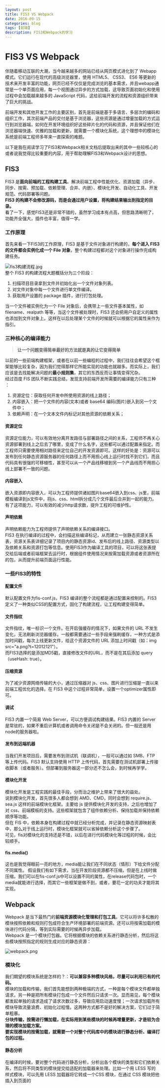 ```yaml
---
layout: post
title: FIS3 VS Webpack 
date: 2016-09-15
categories: blog
tags: [前端]
description: FIS3和Webpack的学习
---
```


# FIS3 VS Webpack   

伴随着移动互联的大潮，当今越来越多的网站已经从网页模式进化到了 Webapp 模式。它们运行在现代的高级浏览器里，使用 HTML5、 CSS3、 ES6 等更新的技术来开发丰富的功能，网页已经不仅仅是完成浏览的基本需求，并且webapp通常是一个单页面应用，每一个视图通过异步的方式加载，这导致页面初始化和使用过程中会加载越来越多的 JavaScript 代码，这给前端开发的流程和资源组织带来了巨大的挑战。

前端开发和其他开发工作的主要区别，首先是前端是基于多语言、多层次的编码和组织工作，其次前端产品的交付是基于浏览器，这些资源是通过增量加载的方式运行到浏览器端，如何在开发环境组织好这些碎片化的代码和资源，并且保证他们在浏览器端快速、优雅的加载和更新，就需要一个模块化系统，这个理想中的模块化系统是前端工程师多年来一直探索的难题。  

以下是我在阅读学习了FIS3和Webpack相关文档后提取出来的其中一些较核心的或者说我觉得比较重要的内容，用于帮助理解FIS3和Webpack设计的思想。      

## FIS3 
FIS3 是**面向前端的工程构建工具**。解决前端工程中性能优化、资源加载（异步、同步、按需、预加载、依赖管理、合并、内嵌）、模块化开发、自动化工具、开发规范、代码部署等问题。  
**FIS3 的构建不会修改源码，而是会通过用户设置，将构建结果输出到指定的目录。**   
看了一下，感觉FIS3还是非常不错的，虽然学习成本有点高，但思路清晰明了，功能齐全强大，插件也丰富，值得一学。 


### 工作原理   
首先来看一下FIS3的工作原理，FIS3 是基于文件对象进行构建的，**每个进入 FIS3 的文件都会实例化成一个 File 对象**，整个构建过程都对这个对象进行操作完成构建任务。  

![fis3构建流程.jpg](http://upload-images.jianshu.io/upload_images/3001083-fabd2b2ac8f8dfe3.jpg?imageMogr2/auto-orient/strip%7CimageView2/2/w/1240)  
整个 FIS3 的构建流程大题概括分为三个阶段：  
1. 扫描项目目录拿到文件并初始化出一个文件对象列表。  
2. 对文件对象中每一个文件进行单文件编译。  
3. 获取用户设置的 package 插件，进行打包处理。  

当一个文件被实例化为一个 File 对象后，会携带上一些文件基本属性，如 filename、realpath 等等，当这个文件被处理时，FIS3 还会把用户自定义的属性也添加到文件对象上。这样在以后处理某个文件的时候就可以根据它的属性来作为指引。  

### 三种核心的编译能力
> **让一个问题变得简单最好的方法就是真的让它变得简单**  

以前的一些前端构建框架，或者在以前一些编程的过程中，我们往往会希望这个框架能够比较复杂，因为我们觉得那样它所能实现的功能也就越多。而实际上，我们应该是去找能解决问题的**最小规则集**，其它的东西反而让事情变得冗杂。  
经过百度 FIS 团队不断实践总结，发现支持前端开发所需要的编译能力只有三种 ：   

1.  资源定位：获取任何开发中所使用资源的线上路径；  
2.  内容嵌入：把一个文件的内容(文本)或者 base64 编码(图片)嵌入到另一个文件中；  
3.  依赖声明：在一个文本文件内标记对其他资源的依赖关系；  

#### 资源定位  
资源定位能力，可以有效地分离开发路径与部署路径之间的关系，工程师不再关心资源部署到线上之后去了哪里，变成了什么名字，这些都可以通过配置来指定。而工程师只需要使用相对路径来定位自己的开发资源即可。这样的好处是：资源可以发布到任何静态资源服务器的任何路径上而不用担心线上运行时找不到它们，而且代码具有很强的可移植性，甚至可以从一个产品线移植到另一个产品线而不用担心线上部署不一致的问题。  

#### 内容嵌入  
嵌入资源即内容嵌入，可以为工程师提供诸如图片base64嵌入到css、js里，前端模板编译到js文件中，将js、css、html拆分成几个文件最后合并到一起的能力。有了这项能力，可以有效的减少http请求数，提升工程的可维护性。  

#### 声明依赖  
声明依赖能力为工程师提供了声明依赖关系的编译接口。  
FIS3 在执行编译的过程中，会扫描这些编译标记，从而建立一张静态资源关系表，资源关系表详细记录了项目内的静态资源id、发布后的线上路径、资源类型以及依赖关系和资源打包等信息。使用FIS3作为编译工具的项目，可以将这张表提交给后端或者前端框架去运行时，根据组件使用情况来按需加载资源或者资源所在的包，从而提升前端页面运行性能。


### 一些FIS3的特性  

#### 配置文件
默认配置文件为fis-conf.js，FIS3 编译的整个流程都是通过配置来控制的。FIS3 定义了一种类似CSS的配置方式，固化了构建流程，让工程构建变得简单。 

#### 文件指纹
文件指纹，唯一标识一个文件。在开启强缓存的情况下，如果文件的 URL 不发生变化，无法刷新浏览器缓存。一般都需要通过一些手段来强刷缓存，一种方式是添加时间戳，每次上线更新文件，给这个资源文件的 URL 添加上时间戳（如：img src="a.png?t=12012121"）。  
而FIS3选择的是添加MD5戳，直接修改文件的URL，而不是在其后添加 query（useHash: true）。  

#### 压缩资源
为了减少资源网络传输的大小，通过压缩器对 js、css、图片进行压缩是一直以来前端工程优化的选择。在 FIS3 中这个过程非常简单，设置一个optimizer属性即可。  

#### 调试
FIS3 内置一个简易 Web Server，可以方便调试构建结果。FIS3 内置的 Server 是常驻的，如果不重启计算机或者调用命令关闭是不会关闭的。但一般还是用node的服务器啦。  

#### 发布到远端机器
当我们开发项目后，需要发布到测试机（联调机），一般可以通过如 SMB、FTP 等上传代码。FIS3 默认支持使用 HTTP 上传代码，首先需要在测试机部署上传接收脚本（或者服务）。但部署到服务器这一部分还不怎么会，到时候再学学。  

#### 模块化开发
模块化开发是工程实践的最佳手段，分而治之维护上带来了很大的益处。  
说到模块化开发，首先很多人都会想到 AMD、CMD，同时会想到 require.js、sea.js 这样的前端模块化框架。主要给 js 提供模块化开发的支持，之后也增加了对 css、前端模板的支持。这些框架就包含了组件依赖分析、保持加载并保持依赖顺序等功能。  
但在 FIS 中，依赖本身在构建过程中就已经分析完成，并记录在静态资源映射表中，那么对于线上运行时，模块化框架就可以省掉依赖分析这个步骤了。  
可见，fis对模块化的支持还是不错，以后在进行代码模块化等过程的时候，会比较顺手。

#### fis.media()
这也是我觉得眼前一亮的地方，media能让我们在不同状态（情形）下给文件分配不同属性。 
假设我们有如下需求，当在开发阶段资源都不压缩，但是在上线时做压缩，我们可以在fis-conf.js中可以设置不同的属性，在release代码包时，一个media就能进行选择，而其它一些框架是做不到，或者，要花一定的功夫才能将其实现。    

## Webpack   

Webpack 是当下最热门的**前端资源模块化管理和打包工具**。它可以将许多松散的模块按照依赖和规则打包成符合生产环境部署的前端资源。还可以将按需加载的模块进行代码分隔，等到实际需要的时候再异步加载。  
Webpack 是一个模块打包器。它将根据模块的依赖关系进行静态分析，然后将这些模块按照指定的规则生成对应的静态资源：  

![webpack.png](http://upload-images.jianshu.io/upload_images/3001083-ddd166ac83ebd814.png?imageMogr2/auto-orient/strip%7CimageView2/2/w/1240)  

### 模块化  
我们期望的模块系统是怎样的？：**可以兼容多种模块风格，尽量可以利用已有的代码。**  
模块的加载和传输，我们首先能想到两种极端的方式，一种是每个模块文件都单独请求，另一种是把所有模块打包成一个文件然后只请求一次。显而易见，每个模块都发起单独的请求造成了请求次数过多，导致应用启动速度慢；一次请求加载所有模块导致流量浪费、初始化过程慢。这两种方式都不是好的解决方案，它们过于简单粗暴。  
**分块传输，按需进行懒加载，在实际用到某些模块的时候再增量更新，才是较为合理的模块加载方案。**  
**要实现模块的按需加载，就需要一个对整个代码库中的模块进行静态分析、编译打包的过程。**  

#### 静态分析
在编译的时候，要对整个代码进行静态分析，分析出各个模块的类型和它们依赖关系，然后将不同类型的模块提交给适配的加载器来处理。比如一个用 LESS 写的样式模块，可以先用 LESS 加载器将它转成一个CSS 模块，在通过 CSS 模块把他插入到页面的 <style> 标签中执行。Webpack 就是在这样的需求中应运而生。同时，为了能利用已经存在的各种框架、库和已经写好的文件，我们还需要一个模块加载的兼容策略，来避免重写所有的模块。  

#### 并且 所有资源都是模块
在上面的分析过程中，我们提到的模块仅仅是指JavaScript模块文件。然而，在前端开发过程中还涉及到样式、图片、字体、HTML 模板等等众多的资源。这些资源还会以各种方言的形式存在，比如 coffeescript、 less、 sass、众多的模板库、多语言系统（i18n）等等。  

### Webpack 的一些特点   

#### 代码拆分
Webpack 有两种组织模块依赖的方式，同步和异步。异步依赖作为分割点，形成一个新的块。在优化了依赖树后，每一个异步区块都作为一个文件被打包。

#### Loader
Webpack 本身只能处理原生的 JavaScript 模块，但是 loader 转换器可以将各种类型的资源转换成 JavaScript 模块。这样，任何资源都可以成为 Webpack 可以处理的模块。  
**通过 loader 的转换，任何形式的资源都可以视作模块，**比如 CommonJs 模块、 AMD 模块、 ES6 模块、CSS、图片、 JSON、Coffeescript、 LESS 等。  

Loader的特性：  
- Loader 可以通过管道方式链式调用，每个 loader 可以把资源转换成任意格式并传递给下一个 loader ，但是最后一个 loader 必须返回 JavaScript。  
- Loader 可以同步或异步执行。  
- Loader 运行在 node.js 环境中，所以可以做任何可能的事情。  
- Loader 可以接受参数，以此来传递配置项给 loader。  
- Loader 可以通过文件扩展名（或正则表达式）绑定给不同类型的文件。  
- Loader 可以通过 npm 发布和安装。  
- 除了通过 package.json 的 main 指定，通常的模块也可以导出一个 loader 来使用。  
- Loader 可以访问配置。  
- 插件可以让 loader 拥有更多特性。  
- Loader 可以分发出附加的任意文件。  
- Loader 本身也是运行在 node.js 环境中的 JavaScript 模块，它通常会返回一个函数。大多数情况下，我们通过 npm 来管理 loader，但是你也可以在项目中自己写 loader 模块。  

#### 智能解析
Webpack 有一个智能解析器，几乎可以处理任何第三方库，无论它们的模块形式是 CommonJS、 AMD 还是普通的 JS 文件。甚至在加载依赖的时候，允许使用动态表达式 require("./templates/" + name + ".jade")。   

#### 插件系统
Webpack 还有一个功能丰富的插件系统。大多数内容功能都是基于这个插件系统运行的，还可以开发和使用开源的 Webpack 插件，来满足各式各样的需求。  

#### 快速运行
Webpack 使用异步 I/O 和多级缓存提高运行效率，这使得 Webpack 能够以令人难以置信的速度快速增量编译。  

#### 配置文件
Webpack 在执行的时候，除了在命令行传入参数，还可以通过指定的配置文件来执行。默认情况下，会搜索当前目录的 webpack.config.js 文件，这个文件是一个 node.js 模块，返回一个 json 格式的配置信息对象，或者通过 --config 选项来指定配置文件。  

#### 故障处理
Webpack 的配置比较复杂，很容出现错误，一般情况下，webpack 如果出问题，会打印一些简单的错误信息，比如模块没有找到。我们可以通过参数 --display-error-details 来打印错误详情。

### CommonJS 和 AMD  
模块为什么重要？因为有了模块，我们就可以更方便地使用别人的代码，想要什么功能，就加载什么模块。  
但是，这样做有一个前提，那就是大家必须以同样的方式编写模块，否则你有你的写法，我有我的写法，岂不是乱了套！考虑到Javascript模块现在还没有官方规范，这一点就更重要了。   
目前，通行的Javascript模块规范共有两种：CommonJS和AMD。而因为Webpack和这两种模块规范联系非常紧密，在这里简单提一下。

#### CommonJS
2009年，美国程序员Ryan Dahl创造了node.js项目，将javascript语言用于服务器端编程。这标志"Javascript模块化编程"正式诞生。因为浏览器端，代码是否模块化可能只有简单的差别，但在服务器端，一定要有模块，与操作系统和其他应用程序互动，否则根本没法编程。  
并且要记住的是：**CommonJS 是同步加载模块**   

#### AMD
AMD(Asynchronous Module Definition)为浏览器环境设计的，因为 CommonJS 模块系统是同步加载的，当前浏览器环境还没有准备好同步加载模块的条件，**AMD 定义了一套 JavaScript 模块依赖异步加载标准，来解决同步加载的问题。**   

## FIS3 和 Webpack的对比  
确实，严格的说，拿 FIS3 和 Webpack 直接作比较不是特别恰当，他们虽然都能实现一部分相同的如打包的工作，但这两个工具还是有很大的区别的。  
如果把FIS3比作一个糖果工厂里的整个流水线，从最初的原料开始，到接下来多种原料按照比例混合，再将混合后的原料定型成糖果状，接下来，再对糖果用包装纸进行包装，最后，将糖果装进一个个盒子里运送给市场进行销售，这整个过程中，FIS3都是一直参与并作为主导力量，控制着整个流程。  
而Webpack呢，它可能只参与了对糖果进行包装的过程，或者最多再参与一些原料混合的部分。  
**FIS3是一个前端工程的构建工具，而Webpack是一个资源模块化管理和打包工具**  

FIS3可以自成体系，使用它就有了一切开发一个项目所需要的条件，从0开始，构建一个基础包，再在它内置的服务器上进行调试，运行，最后release到需要到地方，连接服务器上线，有了它一切OK，我们只需要改动一下配置文件，并添加进我们的html、css、js代码即可。 
而Webpack，从0开始构建项目不是它的强项，我们往往是在项目中安装Webpack并用它来进行一些工作。它虽然也有如webpack-dev-server等的开发服务，但很少有人这么干。它和node.js有着良好的依附，所以我们往往采取用node来搭建服务器的策略。如果我们把文件代码、Webpack、服务器等看成开发中的一个个大的版块的话，它们就是一个个平等的版块，互相帮助，互相依附组成完整的项目。  
而FIS3工具可以看成包括装了所有版块的一个大箱子，无论里面的版块如何变化，FIS3始终是装着所有东西的那个箱子。可见，从这方面来看，FIS3和Webpack是有很大区别。  

Webpack最核心的思想就是**模块化**，而FIS3并没有太过于强调这一点。Webpack将所有的资源都转换成JS模块，并对整个代码进行静态分析，分析出各个模块的类型和它们依赖关系，最后按照要求进行打包，这也使得Webpack的打包工作做得精致并且高效。  
而模块化显然不是FIS3百度团队的工作人员们最关心的话题，他们关心的是整个构建流程如何更加流畅、合理，而要细致到流程中如打包环节等某个具体步骤，他们没有做得像Webpack那么精致。当然，FIS3也是可以实现模块化的，但它最后实现的效果可能不及Webpack那么好。就好比一家完全独立的汽车制造公司，整辆汽车的所有制作流程、材料都由它们一家公司提供，它们可能更关心的是最后制作出来的整个汽车的效果，整体感觉、整体性能，而如果你要把这辆汽车拆分来看，并且去研究它的轮胎，质量要想比专门制作轮胎的公司更好，基本不可能。  

最后，从通过阅读学习这两个工具的相关文档来说，感觉这两个工具都是非常不错，非常有学习价值的。它们各有各的好处，都能很好的完成它们该做的工作。由此看来，无论是FIS3还是Webpack，用来做项目都是比较不错的选择。


![赞赏码.jpeg](https://upload-images.jianshu.io/upload_images/3001083-f65814d1f594b39c.jpeg?imageMogr2/auto-orient/strip%7CimageView2/2/w/1240)     
